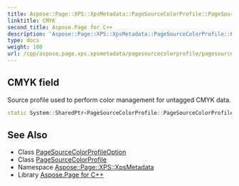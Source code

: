 ```yaml
---
title: Aspose::Page::XPS::XpsMetadata::PageSourceColorProfile::PageSourceColorProfileOption::CMYK field
linktitle: CMYK
second_title: Aspose.Page for C++
description: 'Aspose::Page::XPS::XpsMetadata::PageSourceColorProfile::PageSourceColorProfileOption::CMYK field. Source profile used to perform color management for untagged CMYK data in C++.'
type: docs
weight: 100
url: /cpp/aspose.page.xps.xpsmetadata/pagesourcecolorprofile/pagesourcecolorprofileoption/cmyk/
---
```

## CMYK field


Source profile used to perform color management for untagged CMYK data.

```cpp
static System::SharedPtr<PageSourceColorProfile::PageSourceColorProfileOption> Aspose::Page::XPS::XpsMetadata::PageSourceColorProfile::PageSourceColorProfileOption::CMYK
```

## See Also

* Class [PageSourceColorProfileOption](../)
* Class [PageSourceColorProfile](../../)
* Namespace [Aspose::Page::XPS::XpsMetadata](../../../)
* Library [Aspose.Page for C++](../../../../)

